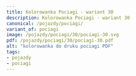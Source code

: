 ```yaml
---
title: Kolorowanka Pociagi - wariant 30
description: Kolorowanka Pociagi - wariant 30
canonical: /pojazdy/pociagi/
variant_of: pociagi
image: /pojazdy/pociagi/30/pociagi-30.svg
pdf: /pojazdy/pociagi/30/pociagi-30.pdf
alt: "kolorowanka do druku pociagi PDF"
tags:
- pojazdy
- pociagi
---
```

